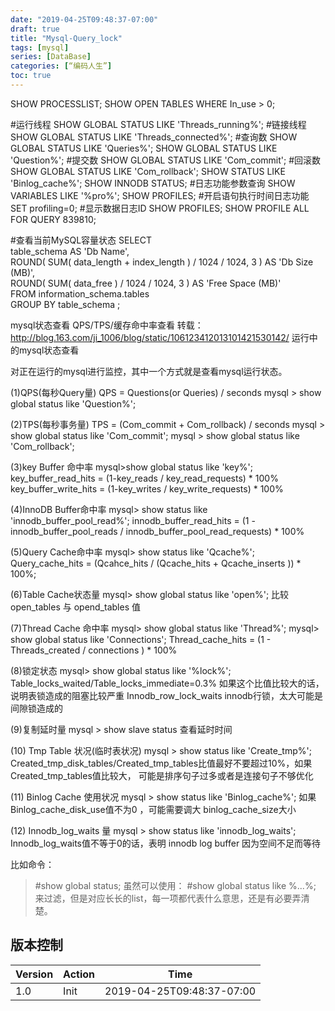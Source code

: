 ```yaml
---
date: "2019-04-25T09:48:37-07:00"
draft: true
title: "Mysql-Query_lock"
tags: [mysql]
series: [DataBase]
categories: [“编码人生”]
toc: true
---
```


SHOW PROCESSLIST;
SHOW OPEN TABLES WHERE In_use > 0;
 
#运行线程
SHOW  GLOBAL  STATUS LIKE 'Threads_running%';
#链接线程
SHOW  GLOBAL  STATUS LIKE 'Threads_connected%';
#查询数
SHOW  GLOBAL  STATUS LIKE 'Queries%';
SHOW  GLOBAL  STATUS LIKE 'Question%';
#提交数
SHOW GLOBAL STATUS LIKE 'Com_commit';
#回滚数
SHOW GLOBAL STATUS LIKE 'Com_rollback';
SHOW STATUS LIKE 'Binlog_cache%';
SHOW INNODB STATUS;
#日志功能参数查询
SHOW VARIABLES LIKE '%pro%';
SHOW PROFILES;
#开启语句执行时间日志功能
SET profiling=0;
#显示数据日志ID
SHOW PROFILES;
SHOW PROFILE ALL FOR QUERY 839810;
 
#查看当前MySQL容量状态
SELECT   
  table_schema AS 'Db Name',  
  ROUND( SUM( data_length + index_length ) / 1024 / 1024, 3 ) AS 'Db Size (MB)',  
  ROUND( SUM( data_free ) / 1024 / 1024, 3 ) AS 'Free Space (MB)'  
FROM information_schema.tables  
GROUP BY table_schema ; 
 
mysql状态查看 QPS/TPS/缓存命中率查看
转载：http://blog.163.com/ji_1006/blog/static/106123412013101421530142/
运行中的mysql状态查看
 
对正在运行的mysql进行监控，其中一个方式就是查看mysql运行状态。 
 
(1)QPS(每秒Query量) 
QPS = Questions(or Queries) / seconds 
mysql > show  global  status like 'Question%'; 
 
(2)TPS(每秒事务量) 
TPS = (Com_commit + Com_rollback) / seconds 
mysql > show global status like 'Com_commit'; 
mysql > show global status like 'Com_rollback'; 
 
(3)key Buffer 命中率 
mysql>show  global   status  like   'key%'; 
key_buffer_read_hits = (1-key_reads / key_read_requests) * 100% 
key_buffer_write_hits = (1-key_writes / key_write_requests) * 100% 
 
(4)InnoDB Buffer命中率 
mysql> show status like 'innodb_buffer_pool_read%'; 
innodb_buffer_read_hits = (1 - innodb_buffer_pool_reads / innodb_buffer_pool_read_requests) * 100% 
 
(5)Query Cache命中率 
mysql> show status like 'Qcache%'; 
Query_cache_hits = (Qcahce_hits / (Qcache_hits + Qcache_inserts )) * 100%; 
 
(6)Table Cache状态量 
mysql> show global  status like 'open%'; 
比较 open_tables  与 opend_tables 值 
 
(7)Thread Cache 命中率 
mysql> show global status like 'Thread%'; 
mysql> show global status like 'Connections'; 
Thread_cache_hits = (1 - Threads_created / connections ) * 100% 
 
(8)锁定状态 
mysql> show global  status like '%lock%'; 
Table_locks_waited/Table_locks_immediate=0.3%  如果这个比值比较大的话，说明表锁造成的阻塞比较严重 
Innodb_row_lock_waits innodb行锁，太大可能是间隙锁造成的 
 
(9)复制延时量 
mysql > show slave status 
查看延时时间 
 
(10) Tmp Table 状况(临时表状况) 
mysql > show status like 'Create_tmp%'; 
Created_tmp_disk_tables/Created_tmp_tables比值最好不要超过10%，如果Created_tmp_tables值比较大， 
可能是排序句子过多或者是连接句子不够优化 
 
(11) Binlog Cache 使用状况 
mysql > show status like 'Binlog_cache%'; 
如果Binlog_cache_disk_use值不为0 ，可能需要调大 binlog_cache_size大小 
 
(12) Innodb_log_waits 量 
mysql > show status like 'innodb_log_waits'; 
Innodb_log_waits值不等于0的话，表明 innodb log  buffer 因为空间不足而等待 
 
比如命令： 
>#show global status; 
虽然可以使用： 
>#show global status like %...%; 
来过滤，但是对应长长的list，每一项都代表什么意思，还是有必要弄清楚。
## 版本控制

| Version | Action                   | Time       |
| ------- | ------------------------ | ---------- |
| 1.0     | Init                     | 2019-04-25T09:48:37-07:00|
